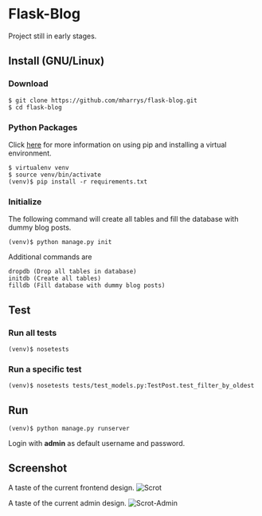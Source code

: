 # Flask-Blog

Project still in early stages.

## Install (GNU/Linux)

### Download

    $ git clone https://github.com/mharrys/flask-blog.git
    $ cd flask-blog
    
### Python Packages

Click [here](http://www.pip-installer.org/en/latest/index.html) for more information on using pip and installing a virtual environment.

    $ virtualenv venv
    $ source venv/bin/activate
    (venv)$ pip install -r requirements.txt
    
### Initialize

The following command will create all tables and fill the database with dummy blog posts.

    (venv)$ python manage.py init
    
Additional commands are

    dropdb (Drop all tables in database)
    initdb (Create all tables)
    filldb (Fill database with dummy blog posts)

## Test

### Run all tests
    (venv)$ nosetests
    
### Run a specific test
    (venv)$ nosetests tests/test_models.py:TestPost.test_filter_by_oldest
    
## Run

    (venv)$ python manage.py runserver

Login with **admin** as default username and password.

## Screenshot
A taste of the current frontend design.
![Scrot](http://i.imgur.com/GEY4Fm5.png)

A taste of the current admin design.
![Scrot-Admin](http://i.imgur.com/dxekGka.png)
